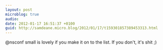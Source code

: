 ```yaml
---
layout: post
microblog: true
audio: 
date: 2012-01-17 16:51:37 +0100
guid: http://samdeane.micro.blog/2012/01/17/t159301857389453313.html
---
```

@nsconf small is lovely if you make it on to the list. If you don't, it's shit ;)
